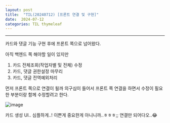 ```yaml
---
layout: post
title:  "TIL(20240712) [프론트 연결 및 구현]"
date:  2024-07-12
categories: TIL thymeleaf
---
```


----------------------------------------------------------------------------

카드와 댓글 기능 구현 후에 프론트 쪽으로 넘어왔다.

아직 백엔드 쪽 해야할 일이 있지만 

1) 카드 전체조회(작업자별 및 전체) 수정
2) 카드, 댓글 권한설정 마무리
3) 카드, 댓글 전역예외처리

먼저 프론트 쪽으로 연결이 될까 의구심이 들어서 프론트 쪽 연결을 하면서 수정이 필요한 부분이랑 함께 수정할려고 한다.

![image](https://github.com/user-attachments/assets/66ea6919-8998-48be-b979-1fcf6bb38c58)

카드 생성 UI.. 심플하게..! 이쁜게 중요한게 아니니까..ㅎㅎㅎ;; 
연결만 되어다오..😂



